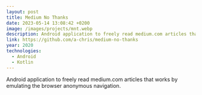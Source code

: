 ```yaml
---
layout: post
title: Medium No Thanks
date: 2023-05-14 13:08:42 +0200
image: /images/projects/mnt.webp
description: Android application to freely read medium.com articles that works by emulating the browser anonymous navigation.
link: https://github.com/a-chris/medium-no-thanks
year: 2020
technologies:
  - Android
  - Kotlin
---
```


Android application to freely read medium.com articles that works by emulating the browser anonymous navigation.
